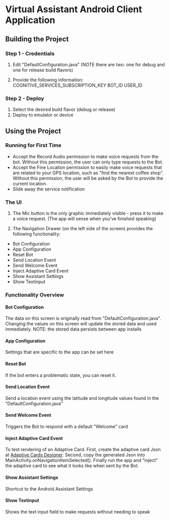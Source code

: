 # Virtual Assistant Android Client Application

## Building the Project
### Step 1 - Credentials
1. Edit "DefaultConfiguration.java"
(NOTE there are two: one for debug and one for release build flavors) 

2. Provide the following information:
COGNITIVE_SERVICES_SUBSCRIPTION_KEY
BOT_ID
USER_ID

### Step 2 - Deploy
1. Select the desired build flavor (debug or release)
2. Deploy to emulator or device

## Using the Project
### Running for First Time
- Accept the Record Audio permission to make voice requests from the bot. Without this permission, the user can only type requests to the Bot.
- Accept the Fine Location permission to easily make voice requests that are related to your GPS location, such as "find the nearest coffee shop". Without this permission, the user will be asked by the Bot to provide the current location.
- Slide away the service notification

### The UI
1. The Mic button is the only graphic immediately visible - press it to make a voice request. (The app will sense when you've finished speaking)

2. The Navigation Drawer (on the left side of the screen) provides the following functionality:
- Bot Configuration
- App Configuration
- Reset Bot
- Send Location Event
- Send Welcome Event
- Inject Adaptive Card Event
- Show Assistant Settings
- Show Textinput

### Functionality Overview
#### Bot Configuration
The data on this screen is originally read from "DefaultConfiguration.java". Changing the values on this screen will update the stored data and used immediately.
NOTE: the stored data persists between app installs

#### App Configuration
Settings that are specific to the app can be set here

#### Reset Bot
If the bot enters a problematic state, you can reset it.

#### Send Location Event
Send a location event using the latitude and longitude values found in the "DefaultConfiguration.java"

#### Send Welcome Event
Triggers the Bot to respond with a default "Welcome" card

#### Inject Adaptive Card Event
To test rendering of an Adaptive Card. First, create the adaptive card Json at [Adaptive Cards Designer](https://adaptivecards.io/designer/ "Adaptive Cards Designer").
Second, copy the generated Json into MainActivity.onNavigationItemSelected().
Finally run the app and "inject" the adaptive card to see what it looks like when sent by the Bot.

#### Show Assistant Settings
Shortcut to the Android Assistant Settings

#### Show Textinput
Shows the text input field to make requests without needing to speak



